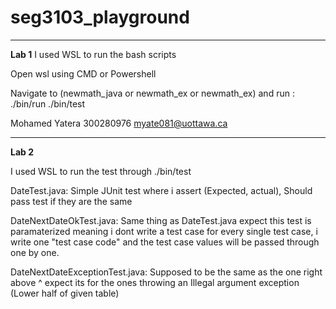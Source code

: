 # seg3103_playground
_____________________________________________
**Lab 1**
I used WSL to run the bash scripts

Open wsl using CMD or  Powershell

Navigate to (newmath_java or newmath_ex or newmath_ex) and run : 
   ./bin/run
   ./bin/test

Mohamed Yatera
300280976
myate081@uottawa.ca

_____________________________________________
**Lab 2**

I used WSL to run the test through ./bin/test

DateTest.java: Simple JUnit test where i assert (Expected, actual), Should pass test if they are the same

DateNextDateOkTest.java: Same thing as DateTest.java expect this test is paramaterized meaning i dont write a test case for every single
test case, i write one "test case code" and the test case values will be passed through one by one.

DateNextDateExceptionTest.java: Supposed to be the same as the one right above ^ expect its for the ones throwing 
an Illegal argument exception (Lower half of given table)
